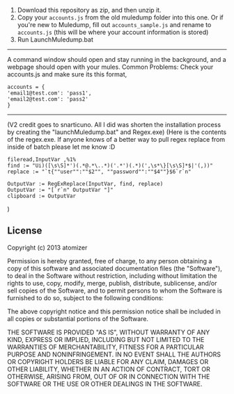 1. Download this repository as zip, and then unzip it.
2. Copy your `accounts.js` from the old muledump folder into this one.
   Or if you're new to Muledump, fill out  `accounts_sample.js` and rename to `accounts.js` (this will be where your account information is stored)
3. Run LaunchMuledump.bat

-----------------------------
A command window should open and stay running in the background, and a webpage should open with your mules. 
Common Problems:
Check your accounts.js and make sure its this format,

	accounts = {
	'email1@test.com': 'pass1',
	'email2@test.com': 'pass2'
	}
	
------------------------------------------------------------
(V2 credit goes to snarticuno. All I did was shorten the installation process by creating the "launchMuledump.bat" and Regex.exe)
(Here is the contents of the regex.exe. If anyone knows of a better way to pull regex replace from inside of batch please let me know :D

	fileread,InputVar ,%1%
	find := "Ui)([\s\S]*')(.*@.*\..*)('.*')(.*)(',\s*\}[\s\S]*$|'(,))"
	replace := "`t{""user"":""$2"", ""password"":""$4""}$6`r`n"

	OutputVar := RegExReplace(InputVar, find, replace)
	OutputVar := "[`r`n" OutputVar "]"
	clipboard := OutputVar
)

License
------------------------------------------------------------
Copyright (c) 2013 atomizer

Permission is hereby granted, free of charge, to any person obtaining a copy of this software and associated documentation files (the "Software"), to deal in the Software without restriction, including without limitation the rights to use, copy, modify, merge, publish, distribute, sublicense, and/or sell copies of the Software, and to permit persons to whom the Software is furnished to do so, subject to the following conditions:

The above copyright notice and this permission notice shall be included in all copies or substantial portions of the Software.

THE SOFTWARE IS PROVIDED "AS IS", WITHOUT WARRANTY OF ANY KIND, EXPRESS OR IMPLIED, INCLUDING BUT NOT LIMITED TO THE WARRANTIES OF MERCHANTABILITY, FITNESS FOR A PARTICULAR PURPOSE AND NONINFRINGEMENT. IN NO EVENT SHALL THE AUTHORS OR COPYRIGHT HOLDERS BE LIABLE FOR ANY CLAIM, DAMAGES OR OTHER LIABILITY, WHETHER IN AN ACTION OF CONTRACT, TORT OR OTHERWISE, ARISING FROM, OUT OF OR IN CONNECTION WITH THE SOFTWARE OR THE USE OR OTHER DEALINGS IN THE SOFTWARE.
